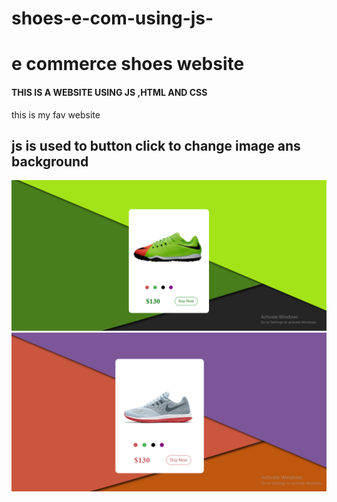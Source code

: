 # shoes-e-com-using-js-
<h1>e commerce shoes website </h1>
<h4>THIS IS A WEBSITE USING JS ,HTML AND CSS </h4>
<p>this is my fav website </p>
<h2>js is used to button click to change image ans background </h2>
<img src="https://github.com/sahuved/shoes-e-com-using-js-/blob/master/shoes1.PNG">
<img src="https://github.com/sahuved/shoes-e-com-using-js-/blob/master/shoes2.PNG?raw=true">
